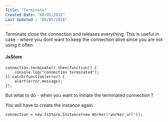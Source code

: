 ```yaml
---
Title: "Terminate"
Created Date: "08/05/2018"
Last Updated : "08/05/2018"
---
```


Terminate close the connection and releases everything. This is useful in case - where you dont want to keep the connection alive since you are not using it often.

#### JsStore

```
connection.terminate().then(function() {
    console.log("connection terminated");
}).catch(function(error) {
    alert(error.message);
});
```

But what to do - when you want to initiate the terminated connection ?

You will have to create the instance again.

```
connection = new JsStore.Instance(new Worker('worker_url'));
```
